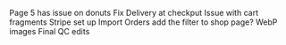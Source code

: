 Page 5 has issue on donuts
Fix Delivery at checkput
Issue with cart fragments
Stripe set up
Import Orders
add the filter to shop page?
WebP images
Final QC edits

